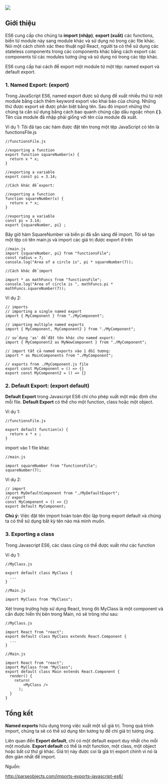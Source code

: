 ![](https://images.viblo.asia/af02fbbe-4429-4ef3-acee-8c8b63236a10.png)

## Giới thiệu
ES6 cung cấp cho chúng ta **import (nhập)**, **export (xuất)** các functions, biến từ module này sang module khác và sử dụng nó trong các file khác. Nói một cách chính xác theo thuật ngữ React, người ta có thể sử dụng các stateless components trong các components khác bằng cách export các components từ các modules tương ứng và sử dụng nó trong các tệp khác.

ES6 cung cấp hai cách để export một module từ một tệp: named export và default export.

### 1. Named Export: (export)
Trong JavaScript ES6, named export được sử dụng để xuất nhiều thứ từ một module bằng cách thêm keyword export vào khai báo của chúng. Những thứ được export sẽ được phân biệt bằng tên. Sau đó import những thứ chúng ta cần sử dụng bằng cách bao quanh chúng cặp dấu ngoặc nhọn **{ }**. Tên của module đã nhập phải giống với tên của module đã xuất.

Ví dụ 1: Tôi đã tạo các hàm được đặt tên trong một tệp JavaScript có tên là functionsFile.js
```
//functionsFile.js

//exporting a function
export function squareNumber(x) {
  return x * x; 
}

//exporting a variable 
export const pi = 3.14; 

//Cách khác để export:

//exporting a function
function squareNumber(x) {
  return x * x; 
}

//exporting a variable 
const pi = 3.14; 
export {squareNumber, pi} ; 
```

Bây giờ hàm SquareNumber và biến pi đã sẵn sàng để import. Tôi sẽ tạo một tệp có tên main.js và import các giá trị được export ở trên

```
//main.js 
import {squareNumber, pi} from "functionsFile"; 
const radius = 7; 
console.log("Area of a circle is", pi * squareNumber(7)); 

//Cách khác để import

import * as mathFuncs from "functionsFile"; 
console.log("Area of circle is ", mathFuncs.pi * mathFuncs.squareNumber(7)); 
```

Ví dụ 2:

```
// imports
// importing a single named export
import { MyComponent } from "./MyComponent";

// importing multiple named exports
import { MyComponent, MyComponent2 } from "./MyComponent";

// sử dụng 'as' để đặt tên khác cho named export:
import { MyComponent2 as MyNewComponent } from "./MyComponent";

// import tất cả named exports vào 1 đối tượng:
import * as MainComponents from "./MyComponent";

// exports from ./MyComponent.js file
export const MyComponent = () => {}
export const MyComponent2 = () => {}

```

### 2. Default Export: (export default)

**Default Export** trong Javascript ES6 chỉ cho phép xuất một mặc định cho mỗi file. **Default Export** có thể cho một function, class hoặc một object.

Ví dụ 1:

```
//functionsFile.js

export default function(x) { 
  return x * x ; 
}
```
import vào 1 file khác
```
//main.js 

import squareNumber from "functionsFile"; 
squareNumber(7);
```

Ví dụ 2:
```
// import
import MyDefaultComponent from "./MyDefaultExport";
// export
const MyComponent = () => {}
export default MyComponent;
```


**Chú ý:** Việc đặt tên import hoàn toàn độc lập trong export default và chúng ta có thể sử dụng bất kỳ tên nào mà mình muốn.


### 3. Exporting a class

Trong Javascript ES6, các class cũng có thể được xuất như các function

Ví dụ 1:

```
//MyClass.js 

export default class MyClass {
  ...
} 

//Main.js

import MyClass from "MyClass";
```

Xét trong trường hợp sử dụng React, trong đó MyClass là một component và cần được hiển thị bên trong Main, nó sẽ trông như sau:

```
//MyClass.js 

import React from "react"; 
export default class MyClass extends React.Component {
  ...
} 

//Main.js

import React from "react"; 
import MyClass from "MyClass";
export default class Main extends React.Component {
  render() {
    return(
        <MyClass />
      );
  }
}
```

## Tổng kết

**Named exports** hữu dụng trong việc xuất một số giá trị. Trong quá trình import, chúng ta sẽ có thể sử dụng tên tương tự để chỉ giá trị tương ứng.

Liên quan đến **Export default**, chỉ có một default export duy nhất cho mỗi một module. **Export default** có thể là một function, một class, một object hoặc bất cứ thứ gì khác. Giá trị này được coi là giá trị export chính vì nó là đơn giản nhất để import.

Nguồn:

http://parseobjects.com/imports-exports-javascript-es6/